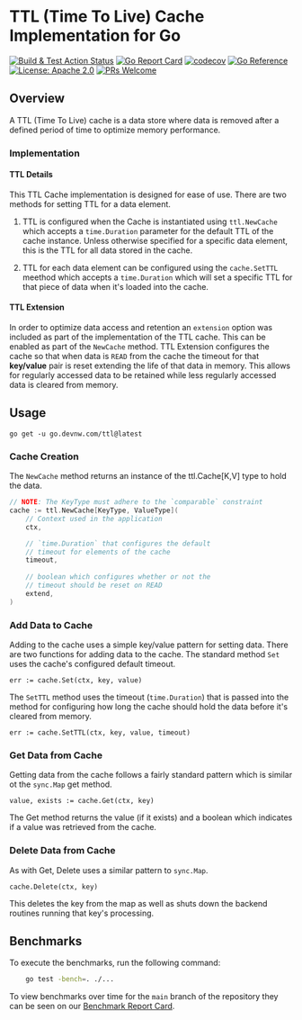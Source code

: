 # TTL (Time To Live) Cache Implementation for Go

[![Build & Test Action Status](https://github.com/devnw/ttl/actions/workflows/build.yml/badge.svg)](https://github.com/devnw/ttl/actions)
[![Go Report Card](https://goreportcard.com/badge/go.devnw.com/ttl)](https://goreportcard.com/report/go.devnw.com/ttl)
[![codecov](https://codecov.io/gh/devnw/ttl/branch/main/graph/badge.svg)](https://codecov.io/gh/devnw/ttl)
[![Go Reference](https://pkg.go.dev/badge/go.devnw.com/ttl.svg)](https://go.devnw.com/ttl)
[![License: Apache 2.0](https://img.shields.io/badge/license-Apache-blue.svg)](https://opensource.org/licenses/Apache-2.0)
[![PRs Welcome](https://img.shields.io/badge/PRs-welcome-brightgreen.svg)](http://makeapullrequest.com)

## Overview

A TTL (Time To Live) cache is a data store where data is removed after a defined
period of time to optimize memory performance.

### Implementation

#### TTL Details

This TTL Cache implementation is designed for ease of use. There are two methods
for setting TTL for a data element.

1. TTL is configured when the Cache is instantiated using `ttl.NewCache` which
   accepts a `time.Duration` parameter for the default TTL of the cache
   instance. Unless otherwise specified for a specific data element, this is the
   TTL for all data stored in the cache.

2. TTL for each data element can be configured using the `cache.SetTTL` meethod
   which accepts a `time.Duration` which will set a specific TTL for that piece
   of data when it's loaded into the cache.

#### TTL Extension

In order to optimize data access and retention an `extension` option was
included as part of the implementation of the TTL cache. This can be enabled as
part of the `NewCache` method. TTL Extension configures the cache so that when
data is `READ` from the cache the timeout for that **key/value** pair is reset
extending the life of that data in memory. This allows for regularly accessed
data to be retained while less regularly accessed data is cleared from memory.

## Usage

`go get -u go.devnw.com/ttl@latest`

### Cache Creation

The `NewCache` method returns an instance of the ttl.Cache[K,V] type to hold
the data.

```go
// NOTE: The KeyType must adhere to the `comparable` constraint
cache := ttl.NewCache[KeyType, ValueType](
    // Context used in the application
    ctx,

    // `time.Duration` that configures the default
    // timeout for elements of the cache
    timeout,
    
    // boolean which configures whether or not the
    // timeout should be reset on READ
    extend,
)
```

### Add Data to Cache

Adding to the cache uses a simple key/value pattern for setting data. There are
two functions for adding data to the cache. The standard method `Set` uses the
cache's configured default timeout.

`err := cache.Set(ctx, key, value)`

The `SetTTL` method uses the timeout (`time.Duration`) that is passed into the
method for configuring how long the cache should hold the data before it's
cleared from memory.

`err := cache.SetTTL(ctx, key, value, timeout)`

### Get Data from Cache

Getting data from the cache follows a fairly standard pattern which is similar
ot the `sync.Map` get method.

`value, exists := cache.Get(ctx, key)`

The Get method returns the value (if it exists) and a boolean which indicates if
a value was retrieved from the cache.

### Delete Data from Cache

As with Get, Delete uses a similar pattern to `sync.Map`.

`cache.Delete(ctx, key)`

This deletes the key from the map as well as shuts down the backend routines
running that key's processing.

## Benchmarks

To execute the benchmarks, run the following command:

```bash
    go test -bench=. ./...
```

To view benchmarks over time for the `main` branch of the repository they can
be seen on our [Benchmark Report Card].

[Benchmark Report Card]: https://devnw.github.io/ttl/dev/bench
